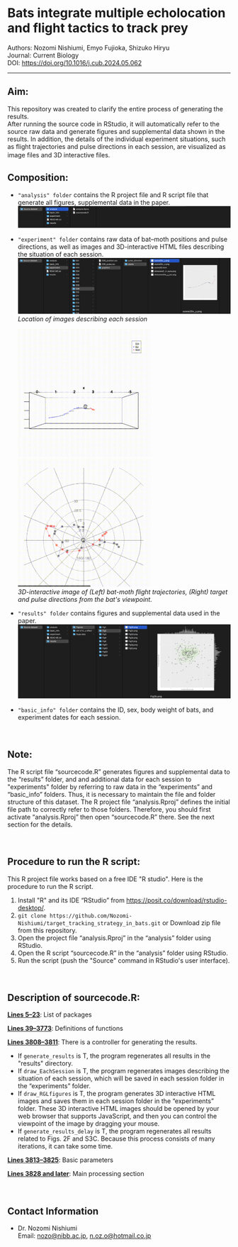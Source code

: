 # Bats integrate multiple echolocation and flight tactics to track prey  
Authors: Nozomi Nishiumi, Emyo Fujioka, Shizuko Hiryu   
Journal: Current Biology  
DOI: https://doi.org/10.1016/j.cub.2024.05.062

- - -
## Aim:
This repository was created to clarify the entire process of generating the results.  
After running the source code in RStudio, it will automatically refer to the source raw data and generate figures and supplemental data shown in the results. In addition, the details of the individual experiment situations, such as flight trajectories and pulse directions in each session, are visualized as image files and 3D interactive files. 
　　 
## Composition:
- `"analysis" folder` contains the R project file and R script file that generate all figures, supplemental data in the paper.
![image1](media/image1.png)

- `"experiment" folder` contains raw data of bat–moth positions and pulse directions, as well as images and 3D-interactive HTML files describing the situation of each session.
![image2](media/image2.png)
_Location of images describing each session_  
   
  <img src="media/image3.gif" width="300">　 <img src="media/image4.gif" width="300">  
  _3D-interactive image of (Left) bat-moth flight trajectories, (Right) target and pulse directions from the bat's viewpoint._

  
   
- `"results" folder` contains figures and supplemental data used in the paper.
![image5](media/image5.png)  

   
- `"basic_info" folder` contains the ID, sex, body weight of bats, and experiment dates for each session.  

　　 
## Note:
The R script file “sourcecode.R” generates figures and supplemental data to the “results” folder, and and additional data for each session to "experiments" folder by referring to raw data in the “experiments” and “basic_info” folders. Thus, it is necessary to maintain the file and folder structure of this dataset.
The R project file “analysis.Rproj” defines the initial file path to correctly refer to those folders. Therefore, you should first activate “analysis.Rproj” then open “sourcecode.R” there. See the next section for the details.

　　 
## Procedure to run the R script:
This R project file works based on a free IDE "R studio".
Here is the procedure to run the R script.

1. Install "R" and its IDE “RStudio” from https://posit.co/download/rstudio-desktop/.
2. `git clone https://github.com/Nozomi-Nishiumi/target_tracking_strategy_in_bats.git` or Download zip file from this repository.
3. Open the project file “analysis.Rproj” in the “analysis” folder using RStudio.
4. Open the R script “sourcecode.R” in the “analysis” folder using RStudio.
5. Run the script (push the "Source" command in RStudio's user interface).

　　 
## Description of sourcecode.R:
**[Lines 5–23](https://github.com/Nozomi-Nishiumi/target_tracking_strategy_in_bats/blob/main/analysis/sourcecode.R#L5)**: 
List of packages

**[Lines 39–3773](https://github.com/Nozomi-Nishiumi/target_tracking_strategy_in_bats/blob/main/analysis/sourcecode.R#L39)**: 
Definitions of functions

**[Lines 3808–3811](https://github.com/Nozomi-Nishiumi/target_tracking_strategy_in_bats/blob/main/analysis/sourcecode.R#L3808)**: 
There is a controller for generating the results.
- If `generate_results` is T, the program regenerates all results in the "results" directory.
- If `draw_EachSession` is T, the program regenerates images describing the situation of each session, which will be saved in each session folder in the “experiments” folder.
- If `draw_RGLfigures` is T, the program generates 3D interactive HTML images and saves them in each session folder in the “experiments” folder. These 3D interactive HTML images should be opened by your web browser that supports JavaScript, and then you can control the viewpoint of the image by dragging your mouse.
- If `generate_results_delay` is T, the program regenerates all results related to Figs. 2F and S3C. Because this process consists of many iterations, it can take some time.

**[Lines 3813–3825](https://github.com/Nozomi-Nishiumi/target_tracking_strategy_in_bats/blob/main/analysis/sourcecode.R#L3813)**:
Basic parameters

**[Lines 3828 and later](https://github.com/Nozomi-Nishiumi/target_tracking_strategy_in_bats/blob/main/analysis/sourcecode.R#L3828)**:
Main processing section


　　 
## Contact Information
- Dr. Nozomi Nishiumi  
  Email: nozo@nibb.ac.jp, n.oz.o@hotmail.co.jp
